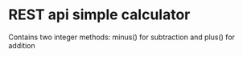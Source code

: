 # REST api simple calculator
Contains two integer methods: minus() for subtraction and plus() for addition

